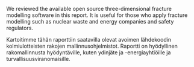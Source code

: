 We reviewed the available open source three-dimensional fracture modelling software in this report. It is useful for those who apply fracture modelling such as nuclear waste and energy companies and safety regulators.

Kartoitimme tähän raporttiin saatavilla olevat avoimen lähdekoodin kolmiulotteisten rakojen mallinnusohjelmistot. Raportti on hyödyllinen rakomallinnusta hyödyntäville, kuten ydinjäte ja -energiayhtiöille ja turvallisuusviranomaisille.
